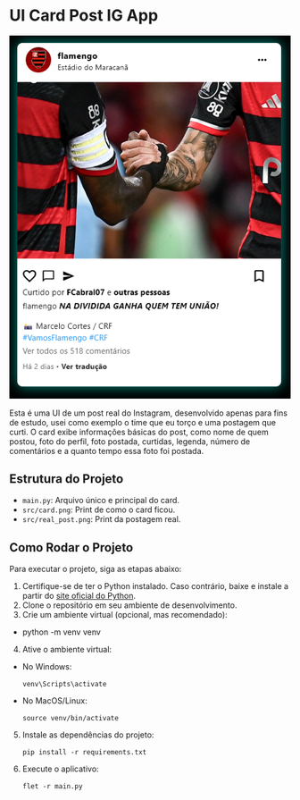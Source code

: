# UI Card Post IG App

![App Screenshot](src/card.png)

Esta é uma UI de um post real do Instagram, desenvolvido apenas para fins de estudo, usei como exemplo o time que eu torço e uma postagem que curti. O card exibe informações básicas do post, como nome de quem postou, foto do perfil, foto postada, curtidas, legenda, número de comentários e a quanto tempo essa foto foi postada.

## Estrutura do Projeto

- `main.py`: Arquivo único e principal do card.
- `src/card.png`: Print de como o card ficou.
- `src/real_post.png`: Print da postagem real.

## Como Rodar o Projeto

Para executar o projeto, siga as etapas abaixo:

1. Certifique-se de ter o Python instalado. Caso contrário, baixe e instale a partir do [site oficial do Python](https://www.python.org/downloads/).
2. Clone o repositório em seu ambiente de desenvolvimento.
3. Crie um ambiente virtual (opcional, mas recomendado):
- python -m venv venv
4. Ative o ambiente virtual:
- No Windows:
  ```
  venv\Scripts\activate
  ```
- No MacOS/Linux:
  ```
  source venv/bin/activate
  ```
5. Instale as dependências do projeto:
    ```
    pip install -r requirements.txt
    ```
6. Execute o aplicativo:
    ```
    flet -r main.py
    ```

